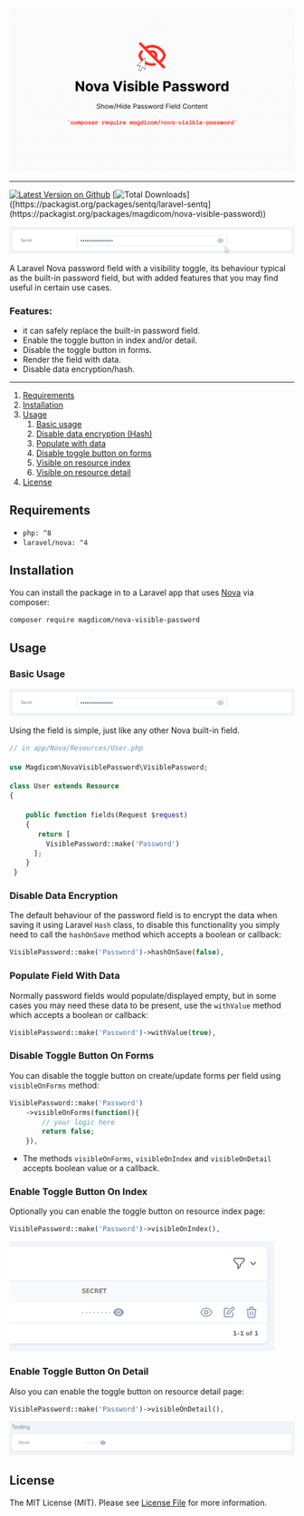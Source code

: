 ![A Laravel Nova Toggleable Password Field](banner.jpg)

---

[![Latest Version on Github](https://img.shields.io/packagist/v/magdicom/nova-visible-password.svg?style=flat)](https://packagist.org/packages/magdicom/nova-visible-password)
[![Total Downloads]([https://img.shields.io/packagist/dt/sentq/laravel-sentq.svg](https://img.shields.io/packagist/v/magdicom/nova-visible-password.svg)?style=flat-square)]([https://packagist.org/packages/sentq/laravel-sentq](https://packagist.org/packages/magdicom/nova-visible-password))

![In Action!](./assets/img/animated_in_action.gif)

A Laravel Nova password field with a visibility toggle, its behaviour typical as the built-in password field, but with added features that you may find useful in certain use cases.

### Features:
+ it can safely replace the built-in password field.
+ Enable the toggle button in index and/or detail.
+ Disable the toggle button in forms.
+ Render the field with data.
+ Disable data encryption/hash.
----

1. [Requirements](https://github.com/magdicom/nova-visible-password#requirements)
2. [Installation](https://github.com/magdicom/nova-visible-password#installation)
3. [Usage](https://github.com/magdicom/nova-visible-password#usage)
    1. [Basic usage](https://github.com/magdicom/nova-visible-password#basic-usage)
    2. [Disable data encryption (Hash)](https://github.com/magdicom/nova-visible-password#disable-data-encryption)
    3. [Populate with data](https://github.com/magdicom/nova-visible-password#populate-field-with-data)
    4. [Disable toggle button on forms](https://github.com/magdicom/nova-visible-password#disable-toggle-button-on-forms)
    5. [Visible on resource index](https://github.com/magdicom/nova-visible-password#enable-toggle-button-on-index)
    6. [Visible on resource detail](https://github.com/magdicom/nova-visible-password#enable-toggle-button-on-detail)
4. [License](https://github.com/magdicom/nova-visible-password#license)

<a name="requirements"></a>
## Requirements

- `php: ^8`
- `laravel/nova: ^4`

<a name="installation"></a>
## Installation

You can install the package in to a Laravel app that uses [Nova](https://nova.laravel.com) via composer:

```bash
composer require magdicom/nova-visible-password
```

<a name="usage"></a>
## Usage

<a name="basic-usage"></a>
### Basic Usage

![Basic Usage](./assets/img/img_1.jpg)

Using the field is simple, just like any other Nova built-in field.

```php
// in app/Nova/Resources/User.php

use Magdicom\NovaVisiblePassword\VisiblePassword;

class User extends Resource
{
    
    public function fields(Request $request)
    {
       return [
         VisiblePassword::make('Password')
      ];
    }
 }
```

<a name="hash-on-save"></a>
### Disable Data Encryption

The default behaviour of the password field is to encrypt the data when saving it using Laravel `Hash` class, to disable this functionality you simply need to call the `hashOnSave` method which accepts a boolean or callback:

```php
VisiblePassword::make('Password')->hashOnSave(false),
```

<a name="populate-with-data"></a>
### Populate Field With Data

Normally password fields would populate/displayed empty, but in some cases you may need these data to be present, use the `withValue` method which accepts a boolean or callback:

```php
VisiblePassword::make('Password')->withValue(true),
```

<a name="visible-on-forms"></a>
### Disable Toggle Button On Forms

You can disable the toggle button on create/update forms per field using `visibleOnForms` method:

```php
VisiblePassword::make('Password')
    ->visibleOnForms(function(){
        // your logic here
        return false;
    }),
```
* The methods `visibleOnForms`, `visibleOnIndex` and `visibleOnDetail` accepts boolean value or a callback.

<a name="visible-on-index"></a>
### Enable Toggle Button On Index

Optionally you can enable the toggle button on resource index page:

```php
VisiblePassword::make('Password')->visibleOnIndex(),
```

![Visible On Index](./assets/img/img_3.jpg)

<a name="visible-on-detail"></a>
### Enable Toggle Button On Detail

Also you can enable the toggle button on resource detail page:

```php
VisiblePassword::make('Password')->visibleOnDetail(),
```

![Visible On Detail](./assets/img/img_2.jpg)

<a name="license"></a>
## License

The MIT License (MIT). Please see [License File](LICENSE.md) for more information.
